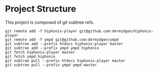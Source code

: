 # Project Structure
This project is composed of git subtree refs.

```
git remote add -f hiphonix-player git@github.com:dermidgen/hiphonix-player
git remote add -f ympd git@github.com:dermidgen/ympd
git subtree add --prefix htdocs hiphonix-player master
git subtree add --prefix ympd ympd hiphonix
git fetch hiphonix-player master
git fetch ympd hiphonix
git subtree pull --prefix htdocs hiphonix-player master
git subtree pull --prefix ympd ympd master
```
